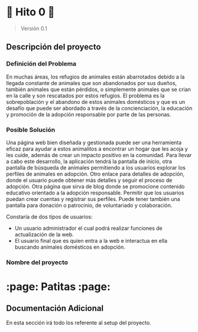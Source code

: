# :pushpin: Hito 0 :pushpin:

> Versión 0.1

## Descripción del proyecto

### Definición del Problema

En muchas áreas, los refugios de animales están abarrotados debido a la llegada constante de animales que son abandonados por sus dueños, también animales que están pérdidos, o simplemente animales que se crian en la calle y son rescatados por estos refugios. El problema es la sobrepoblación y el abandono de estos animales domésticos y que es un desafío que puede ser abordado a través de la concienciación, la educación y promoción de la adopción responsable por parte de las personas.

### Posible Solución

Una página web bien diseñada y gestionada puede ser una herramienta eficaz para ayudar a estos animalitos a encontrar un hogar que les acoja y les cuide, además de crear un impacto positivo en la comunidad. Para llevar a cabo este desarrollo, la aplicación tendrá la pantalla de inicio, otra pantalla de búsqueda de animales permitiendo a los usuarios explorar los perfiles de animales en adopción. Otro enlace para detalles de adopción, donde el usuario puede obtener más detalles y seguir el proceso de adopción. Otra página que sirva de blog donde se promocione contenido educativo orientado a la adopción responsable. Permitir que los usuarios puedan crear cuentas y registrar sus perfiles. Puede tener también una pantalla para donación o patrocinio, de voluntariado y colaboración.

Constaría de dos tipos de usuarios:

- Un usuario administrador el cual podrá realizar funciones de actualización de la web.
- El usuario final que es quien entra a la web e interactua en ella buscando animales domésticos en adopción.

### Nombre del proyecto

# :page: Patitas :page:

<a name="Additional"></a>

## Documentación Adicional

En esta sección irá todo los referente al setup del proyecto.
